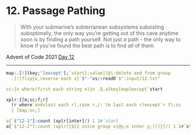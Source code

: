 # 12. Passage Pathing

> With your submarine’s subterranean subsystems subsisting suboptimally, the only way you’re getting out of this cave anytime soon is by finding a path yourself. Not just *a* path - the only way to know if you’ve found the best path is to find *all* of them.

Advent of Code 2021 [Day 12](https://adventofcode.com/2021/day/12)

---

```q
map:.[!](key;'[except'[;`start];value])@\:delete end from group 
  .[!]flip{x,reverse each x}`$"-"vs/:read0`$":input/12.txt"

sc:{x where(first each string x)in .Q.a}key[map]except`start                / small caves

xplr:{[m;sc;f;r]                                                            / explore map; small caves; routes
  (r where`end=last each r),raze r,/:'(m last each r)except'r f\:sc
  } [map;sc;]

a[`$"12-1"]:count (xplr[inter]/) 1 1#`start
a[`$"12-2"]:count (xplr[{$[2 in(ce group x)@y;x inter y;()]}]/) 1 1#`start
```